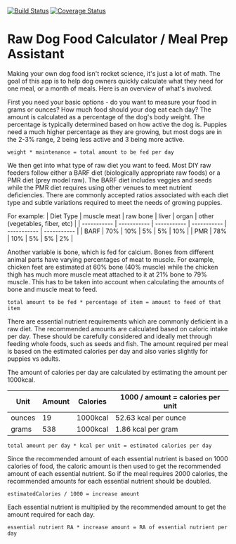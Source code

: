 [![Build Status](https://travis-ci.com/thelifenadine/food-motivated.svg?branch=master)](https://travis-ci.com/thelifenadine/food-motivated) [![Coverage Status](https://coveralls.io/repos/github/thelifenadine/food-motivated/badge.svg?branch=update-libraries)](https://coveralls.io/github/thelifenadine/food-motivated?branch=update-libraries)

# Raw Dog Food Calculator / Meal Prep Assistant

Making your own dog food isn't rocket science, it's just a lot of math. The goal of this app is to help dog owners quickly calculate what they need for one meal, or a month of meals. Here is an overview of what's involved.

First you need your basic options - do you want to measure your food in grams or ounces? How much food should your dog eat each day? The amount is calculated as a percentage of the dog's body weight. The percentage is typically determined based on how active the dog is. Puppies need a much higher percentage as they are growing, but most dogs are in the 2-3% range, 2 being less active and 3 being more active.

`weight * maintenance = total amount to be fed per day`

We then get into what type of raw diet you want to feed. Most DIY raw feeders follow either a BARF diet (biologically appropriate raw foods) or a PMR diet (prey model raw). The BARF diet includes veggies and seeds while the PMR diet requires using other venues to meet nutrient deficiencies. There are commonly accepted ratios associated with each diet type and subtle variations required to meet the needs of growing puppies.

For example:
| Diet Type | muscle meat | raw bone | liver | organ | other (vegetables, fiber, etc) |
| ----------- | ----------- | ----------- | ----------- |  ----------- |  ----------- |
| BARF | 70% | 10% | 5% | 5% | 10% |
| PMR | 78% | 10% | 5% | 5% | 2% |

Another variable is bone, which is fed for calcium. Bones from different animal parts have varying percentages of meat to muscle. For example, chicken feet are estimated at 60% bone (40% muscle) while the chicken thigh has much more muscle meat attached to it at 21% bone to 79% muscle. This has to be taken into account when calculating the amounts of bone and muscle meat to feed.

`total amount to be fed * percentage of item = amount to feed of that item`

There are essential nutrient requirements which are commonly deficient in a raw diet. The recommended amounts are calculated based on caloric intake per day. These should be carefully considered and ideally met through feeding whole foods, such as seeds and fish. The amount required per meal is based on the estimated calories per day and also varies slightly for puppies vs adults.

The amount of calories per day are calculated by estimating the amount per 1000kcal.

| Unit | Amount | Calories |  1000 / amount = calories per unit |
| ----------- | ----------- | ----------- | ----------- |
| ounces | 19 | 1000kcal | 52.63 kcal per ounce |
| grams | 538 | 1000kcal | 1.86 kcal per gram |

`total amount per day * kcal per unit = estimated calories per day`

Since the recommended amount of each essential nutrient is based on 1000 calories of food, the caloric amount is then used to get the recommended amount of each essential nutrient. So if the meal requires 2000 calories, the recommended amounts for each essential nutrient should be doubled.

`estimatedCalories / 1000 = increase amount`

Each essential nutrient is multiplied by the recommended amount to get the amount required for each day.

`essential nutrient RA * increase amount = RA of essential nutrient per day`
